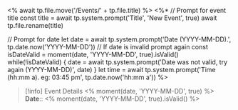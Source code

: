 <% await tp.file.move('/Events/' + tp.file.title) %>
<%*
// Prompt for event title
const title = await tp.system.prompt('Title', 'New Event', true)
await tp.file.rename(title)

// Prompt for date
let date = await tp.system.prompt('Date (YYYY-MM-DD).', tp.date.now('YYYY-MM-DD'))
// If date is invalid prompt again
const isDateValid = moment(date, 'YYYY-MM-DD', true).isValid()
while(!isDateValid) {
	date = await tp.system.prompt('Date was not valid, try again (YYYY-MM-DD)', date)
}
let time = await tp.system.prompt('Time (hh:mm a). eg: 03:45 pm', tp.date.now('hh:mm a'))
%>
> [!info] Event Details
> <% moment(date, 'YYYY-MM-DD', true) %>
> **Date**:: <% moment(date, 'YYYY-MM-DD', true).isValid() %>